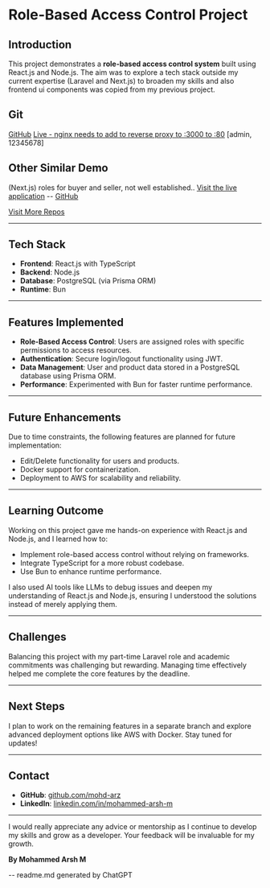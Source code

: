 # Role-Based Access Control Project

## Introduction
This project demonstrates a **role-based access control system** built using React.js and Node.js. The aim was to explore a tech stack outside my current expertise (Laravel and Next.js) to broaden my skills and also frontend ui components was copied from my previous project.

## Git 
[GitHub](https://github.com/mohd-arz/vrv_rbac)
[Live - nginx needs to add to reverse proxy to :3000 to :80](http://54.165.199.218:3000/)
[admin, 12345678]


## Other Similar Demo
(Next.js) roles for buyer and seller, not well established..
[Visit the live application](https://adoptapet-kappa.vercel.app/)
 -- [GitHub](https://github.com/mohd-arz/adoptapet)

[Visit More Repos](https://github.com/mohd-arz/)

---

## Tech Stack
- **Frontend**: React.js with TypeScript
- **Backend**: Node.js
- **Database**: PostgreSQL (via Prisma ORM)
- **Runtime**: Bun

---

## Features Implemented
- **Role-Based Access Control**: Users are assigned roles with specific permissions to access resources.
- **Authentication**: Secure login/logout functionality using JWT.
- **Data Management**: User and product data stored in a PostgreSQL database using Prisma ORM.
- **Performance**: Experimented with Bun for faster runtime performance.

---

## Future Enhancements
Due to time constraints, the following features are planned for future implementation:
- Edit/Delete functionality for users and products.
- Docker support for containerization.
- Deployment to AWS for scalability and reliability.

---

## Learning Outcome
Working on this project gave me hands-on experience with React.js and Node.js, and I learned how to:
- Implement role-based access control without relying on frameworks.
- Integrate TypeScript for a more robust codebase.
- Use Bun to enhance runtime performance.

I also used AI tools like LLMs to debug issues and deepen my understanding of React.js and Node.js, ensuring I understood the solutions instead of merely applying them.

---

## Challenges
Balancing this project with my part-time Laravel role and academic commitments was challenging but rewarding. Managing time effectively helped me complete the core features by the deadline.

---

## Next Steps
I plan to work on the remaining features in a separate branch and explore advanced deployment options like AWS with Docker. Stay tuned for updates!

---

## Contact
- **GitHub**: [github.com/mohd-arz](https://github.com/mohd-arz) 
- **LinkedIn**: [linkedin.com/in/mohammed-arsh-m](https://www.linkedin.com/in/mohammed-arsh-m/)

---

I would really appreciate any advice or mentorship as I continue to develop my skills and grow as a developer. Your feedback will be invaluable for my growth.


**By Mohammed Arsh M**

--
readme.md generated by ChatGPT 
